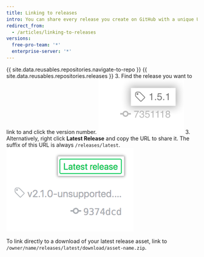 ```yaml
---
title: Linking to releases
intro: You can share every release you create on GitHub with a unique URL.
redirect_from:
  - /articles/linking-to-releases
versions:
  free-pro-team: '*'
  enterprise-server: '*'
---
```


{{ site.data.reusables.repositories.navigate-to-repo }}
{{ site.data.reusables.repositories.releases }}
3. Find the release you want to link to and click the version number. ![Releases tag information](/assets/images/help/releases/release_tag_name.png)
3. Alternatively, right click **Latest Release** and copy the URL to share it. The suffix of this URL is always `/releases/latest`. ![Latest release tag](/assets/images/help/releases/release_latest_release_tag.png)

To link directly to a download of your latest release asset, link to `/owner/name/releases/latest/download/asset-name.zip`.
